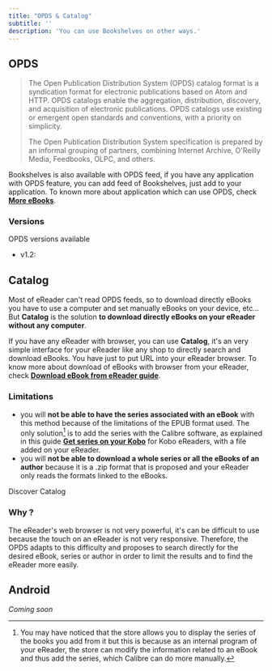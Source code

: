 ```yaml
---
title: "OPDS & Catalog"
subtitle: ''
description: 'You can use Bookshelves on other ways.'
---
```


## OPDS

>The Open Publication Distribution System (OPDS) catalog format is a syndication format for electronic publications based on Atom and HTTP. OPDS catalogs enable the aggregation, distribution, discovery, and acquisition of electronic publications. OPDS catalogs use existing or emergent open standards and conventions, with a priority on simplicity.
>
>The Open Publication Distribution System specification is prepared by an informal grouping of partners, combining Internet Archive, O'Reilly Media, Feedbooks, OLPC, and others.

Bookshelves is also available with OPDS feed, if you have any application with OPDS feature, you can add feed of Bookshelves, just add <api-link endpoint="/opds/v1.2" :refer-it-self="true"></api-link> to your application. To known more about application which can use OPDS, check [**More eBooks**](/pages/more-ebooks#opds).

### Versions

OPDS versions available

- v1.2: <api-link endpoint="/opds/v1.2" :refer-it-self="true"></api-link>

## Catalog

Most of eReader can't read OPDS feeds, so to download directly eBooks you have to use a computer and set manually eBooks on your device, etc... But **Catalog** is the solution **to download directly eBooks on your eReader without any computer**.

If you have any eReader with browser, you can use **Catalog**, it's an very simple interface for your eReader like any shop to directly search and download eBooks. You have just to put <api-link endpoint="/catalog" :refer-it-self="true"></api-link> URL into your eReader browser. To know more about download of eBooks with browser from your eReader, check [**Download eBook from eReader guide**](/guides/ereader-download-ebook-from-ereader).

### Limitations

- you will **not be able to have the series associated with an eBook** with this method because of the limitations of the EPUB format used. The only solution[^1] is to add the series with the Calibre software, as explained in this guide [**Get series on your Kobo**](/guides/ereader-series) for Kobo eReaders, with a file added on your eReader.
- you will **not be able to download a whole series or all the eBooks of an author** because it is a .zip format that is proposed and your eReader only reads the formats linked to the eBooks.

<api-button endpoint="catalog">
Discover Catalog
</api-button>

### Why ?

The eReader's web browser is not very powerful, it's can be difficult to use because the touch on an eReader is not very responsive. Therefore, the OPDS adapts to this difficulty and proposes to search directly for the desired eBook, series or author in order to limit the results and to find the eReader more easily.

## Android

*Coming soon*

[^1]: You may have noticed that the store allows you to display the series of the books you add from it but this is because as an internal program of your eReader, the store can modify the information related to an eBook and thus add the series, which Calibre can do more manually.
